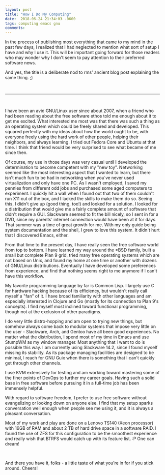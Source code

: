 ```yaml
---
layout: post
title: "How I Do My Computing"
date:  2018-06-24 21:34:03 -0600
tags: computing emacs gnu
comments: 
---
```

In the process of publishing most everything that came to my mind in the past few days, I realized that I had neglected to mention what sort of setup I have and why I use it. This will be important going forward for those readers who may wonder why I don't seem to pay attention to their preferred software news.

And yes, the title is a deliberate nod to rms' ancient blog post explaining the same thing. ;)

<br />

------

<br />

I have been an avid GNU/Linux user since about 2007, when a friend who had been reading about the free software ethos told me enough about it to get me excited. What interested me most was that there was such a thing as an operating system which could be freely shared and developed. This squared perfectly with my ideas about how the world ought to be, with everyone freely using the hard work of other people, helping their neighbors, and always learning. I tried out Fedora Core and Ubuntu at that time. I think that friend would be very surprised to see what became of me since then.

Of course, my use in those days was very casual until I developed the determination to become competent with my "new toy". Networking seemed like the most interesting aspect that I wanted to learn, but there isn't much fun to be had in networking when you've never used virtualization and only have one PC. As I wasn't employed, I saved my pennies from different odd jobs and purchased some aged computers to experiment. I quickly hit a wall when I found out that two of them couldn't run X11 out of the box, and I lacked the skills to make them do so. Seeing this, I didn't give up (good thing, too!) and looked for a solution. I looked for a distribution that would give me a fairly complete amount of software that didn't require a GUI. Slackware seemed to fit the bill nicely, so I sent in for a DVD, since my parents' internet connection would have been at it for days. That summer was a time of great growth for me. With my only guide being system documentation and the shell, I grew to love this system. It didn't hurt that I discovered Emacs, either. 

From that time to the present day, I have really seen the free software world from top to bottom. I have learned my way around the *BSD family, built a small but complete Plan 9 grid, tried many free operating systems which are not based on Unix, and found my home at one time or another with dozens of GNU/Linux distributions. Eventually I have developed some preferences from experience, and find that nothing seems right to me anymore if I can't have this workflow.

My favorite programming language by far is Common Lisp. I largely use C for hardware hacking because of its efficiency, but wouldn't really call myself a "fan" of it. I have broad familiarity with other languages and am especially interested in Clojure and Go (mostly for its connection to Plan 9's concepts). I find myself most inclined toward functional programming, though not at the exclusion of other paradigms.

I do very little distro-hopping and am open to trying new things, but somehow always come back to modular systems that impose very little on the user - Slackware, Arch, and Gentoo have all been good experiences. No matter what the distribution, I spend most of my time in Emacs and use StumpWM as my window manager. Most anything that I want to do is possible this way. I am currently using Slackware 14.2, since I found myself missing its stability. As its package managing facilities are designed to be minimal, I reach for GNU Guix when there is something that I can't quickly get through other channels.

I use KVM extensively for testing and am working toward mastering some of the finer points of DevOps to further my career goals. Having such a solid base in free software before pursuing it in a full-time job has been immensely helpful.

With regard to software freedom, I prefer to use free software without evangelizing or looking down on anyone else. I find that my setup sparks conversation well enough when people see me using it, and it is always a pleasant conversation. 

Most of my work and play are done on a Lenovo TS140 (Xeon processor) with 16GB of RAM and about 2 TB of hard drive space in a software RAID. I found the use of ZFS for this configuration to be the smoothest experience and really wish that BTRFS would catch up with its feature list. :P One can dream!

<br />

And there you have it, folks - a little taste of what you're in for if you stick around. Cheers!
